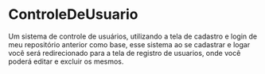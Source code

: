 # ControleDeUsuario
Um sistema de controle de usuários, utilizando a tela de cadastro e login de meu repositório anterior como base, esse sistema ao se cadastrar e logar você será redirecionado para a tela de registro de usuarios, onde você poderá editar e excluir os mesmos.
